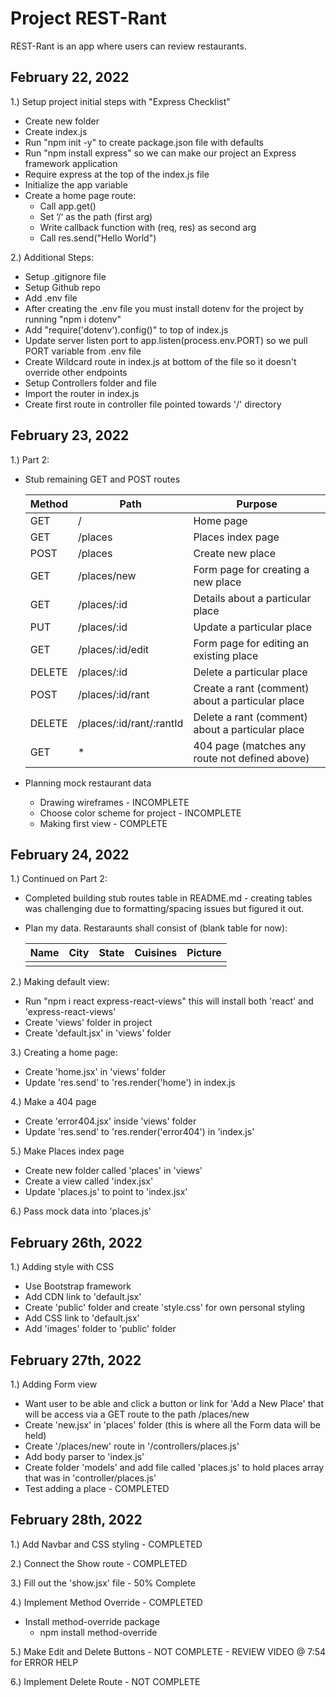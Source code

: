 # Project REST-Rant #

REST-Rant is an app where users can review restaurants.

## February 22, 2022 ##
1.) Setup project initial steps with "Express Checklist"
        
- Create new folder
- Create index.js
- Run "npm init -y" to create package.json file with defaults
- Run "npm install express" so we can make our project an Express framework application
- Require express at the top of the index.js file
- Initialize the app variable
- Create a home page route:
     - Call app.get()
     - Set ‘/‘ as the path (first arg)
     - Write callback function with (req, res) as second arg
     - Call res.send("Hello World")

2.) Additional Steps:

- Setup .gitignore file
- Setup Github repo
- Add .env file 
- After creating the .env file you must install dotenv for the project by running "npm i dotenv"
- Add "require('dotenv').config()" to top of index.js
- Update server listen port to app.listen(process.env.PORT) so we pull PORT variable from .env file
- Create Wildcard route in index.js at bottom of the file so it doesn't override other endpoints
- Setup Controllers folder and file
- Import the router in index.js 
- Create first route in controller file pointed towards '/' directory

## February 23, 2022 ##

1.) Part 2:

- Stub remaining GET and POST routes

     | Method |       Path                   |                    Purpose                           |
     | ------ | ---------------------------- | ---------------------------------------------------- |
     | GET    |     /                        |	Home page                                         |
     | GET    |     /places                  |	Places index page                                 |
     | POST   |     /places                  |	Create new place                                  |
     | GET    |     /places/new              |	Form page for creating a new place                |
     | GET    |     /places/:id              |	Details about a particular place                  |
     | PUT    |     /places/:id              |	Update a particular place                         |
     | GET    |     /places/:id/edit         |	Form page for editing an existing place           |
     | DELETE |     /places/:id              |	Delete a particular place                         |
     | POST   |     /places/:id/rant         |	Create a rant (comment) about a particular place  |
     | DELETE |     /places/:id/rant/:rantId |    Delete a rant (comment) about a particular place  |
     | GET    |               *              |    404 page (matches any route not defined above)    |  

- Planning mock restaurant data
    - Drawing wireframes - INCOMPLETE
    - Choose color scheme for project - INCOMPLETE
    - Making first view - COMPLETE                

## February 24, 2022 ##

1.) Continued on Part 2:
- Completed building stub routes table in README.md - creating tables was challenging due to formatting/spacing issues but figured it out.
- Plan my data. Restaraunts shall consist of (blank table for now):

     |    Name    |      City    |     State    |    Cuisines    |               Picture              |
     | ---------- | ------------ | ------------ | -------------- | ---------------------------------- |
     |            |              |              |                |                                    |

2.) Making default view:
- Run "npm i react express-react-views" this will install both 'react' and 'express-react-views'
- Create 'views' folder in project
- Create 'default.jsx' in 'views' folder

3.) Creating a home page:
- Create 'home.jsx' in 'views' folder
- Update 'res.send' to 'res.render('home') in index.js

4.) Make a 404 page
- Create 'error404.jsx' inside 'views' folder
- Update 'res.send' to 'res.render('error404') in 'index.js'

5.) Make Places index page
- Create new folder called 'places' in 'views'
- Create a view called 'index.jsx' 
- Update 'places.js' to point to 'index.jsx'

6.) Pass mock data into 'places.js' 

## February 26th, 2022 ##

1.) Adding style with CSS
- Use Bootstrap framework
- Add CDN link to 'default.jsx'
- Create 'public' folder and create 'style.css' for own personal styling
- Add CSS link to 'default.jsx'
- Add 'images' folder to 'public' folder

## February 27th, 2022 ##

1.) Adding Form view 
- Want user to be able and click a button or link for 'Add a New Place' that will be access via a GET route to the path /places/new
- Create 'new.jsx' in 'places' folder (this is where all the Form data will be held)
- Create '/places/new' route in '/controllers/places.js'
- Add body parser to 'index.js'
- Create folder 'models' and add file called 'places.js' to hold places array that was in 'controller/places.js'
- Test adding a place - COMPLETED 

## February 28th, 2022 ##

1.) Add Navbar and CSS styling - COMPLETED

2.) Connect the Show route - COMPLETED

3.) Fill out the 'show.jsx' file - 50% Complete

4.) Implement Method Override - COMPLETED
- Install method-override package
     - npm install method-override

5.) Make Edit and Delete Buttons - NOT COMPLETE - REVIEW VIDEO @ 7:54 for ERROR HELP

6.) Implement Delete Route - NOT COMPLETE
